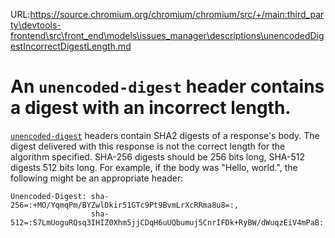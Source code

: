 URL:https://source.chromium.org/chromium/chromium/src/+/main:third_party\devtools-frontend\src\front_end\models\issues_manager\descriptions\unencodedDigestIncorrectDigestLength.md
# An `unencoded-digest` header contains a digest with an incorrect length.

[`unencoded-digest`](unencodedDigestHeader) headers contain SHA2 digests of a
response's body. The digest delivered with this response is not the correct
length for the algorithm specified. SHA-256 digests should be 256 bits long,
SHA-512 digests 512 bits long. For example, if the body was "Hello, world.", the
following might be an appropriate header:

```
Unencoded-Digest: sha-256=:+MO/YqmqPm/BYZwlDkir51GTc9Pt9BvmLrXcRRma8u8=:,
                  sha-512=:S7LmUoguRQsq3IHIZ0Xhm5jjCDqH6uUQbumuj5CnrIFDk+RyBW/dWuqzEiV4mPaB:
```
